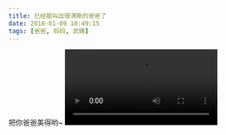 ```yaml
---
title: 已经能叫出很清晰的爸爸了
date: 2018-01-09 10:49:15
tags: [爸爸, 妈妈, 武姨]
---
```

把你爸爸美得哟~
<video src="http://images.dsphoebe.com/panda-20180109-baba.mp4" controls="controls">